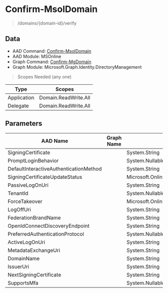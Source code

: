 # Confirm-MsolDomain

> /domains/{domain-id}/verify

## Data

+ AAD Command: [Confirm-MsolDomain](https://docs.microsoft.com/en-us/powershell/module/MSOnline/Confirm-MsolDomain)
+ AAD Module: MSOnline
+ Graph Command: [Confirm-MgDomain](https://docs.microsoft.com/en-us/powershell/module/Microsoft.Graph.Identity.DirectoryManagement/Confirm-MgDomain)
+ Graph Module: Microsoft.Graph.Identity.DirectoryManagement

> Scopes Needed (any one)

|Type|Scopes|
|---|---|
|Application|Domain.ReadWrite.All|
|Delegate|Domain.ReadWrite.All|

## Parameters

|AAD Name|Graph Name|AAD Type|Graph Type|Infos|
|---|---|---|---|---|
|SigningCertificate||System.String|||
|PromptLoginBehavior||System.Nullable/Microsoft.Online.Administration.PromptLoginBehavior|||
|DefaultInteractiveAuthenticationMethod||System.String|||
|SigningCertificateUpdateStatus||Microsoft.Online.Administration.SigningCertificateUpdateStatus|||
|PassiveLogOnUri||System.String|||
|TenantId||System.Nullable/System.Guid|||
|ForceTakeover||Microsoft.Online.Administration.ForceTakeoverOption|||
|LogOffUri||System.String|||
|FederationBrandName||System.String|||
|OpenIdConnectDiscoveryEndpoint||System.String|||
|PreferredAuthenticationProtocol||System.Nullable/Microsoft.Online.Administration.AuthenticationProtocol|||
|ActiveLogOnUri||System.String|||
|MetadataExchangeUri||System.String|||
|DomainName||System.String|||
|IssuerUri||System.String|||
|NextSigningCertificate||System.String|||
|SupportsMfa||System.Nullable/System.Boolean|||

